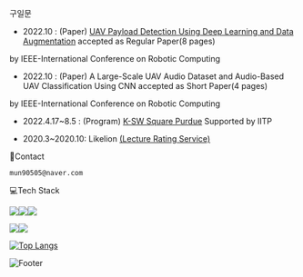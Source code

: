 <!-- ![header](https://capsule-render.vercel.app/api?type=rounded&color=auto&text=%20Welcome%20&height=300&fontSize=100&textBg=true?text=capsule_render&animation=twinkling) -->





구일문

* 2022.10 :  (Paper) [UAV Payload Detection Using Deep Learning and Data Augmentation](https://github.com/IlmunKoo/KSW-Purdue/blob/main/WhatsTodaysLunch/UAV%20Payload%20Detection%20Using%20Deep%20Learning%20and%20Data%20Augmentation.pdf) accepted as Regular Paper(8 pages) 


by IEEE-International Conference on Robotic Computing 





* 2022.10 :  (Paper) A Large-Scale UAV Audio Dataset and Audio-Based UAV Classification Using CNN accepted as Short Paper(4 pages)


by IEEE-International Conference on Robotic Computing



* 2022.4.17~8.5 :  (Program) [K-SW Square Purdue](https://github.com/IlmunKoo/KSW-Purdue/tree/main/WhatsTodaysLunch) Supported by IITP


* 2020.3~2020.10:  Likelion [(Lecture Rating Service)](https://github.com/IlmunKoo/Lecture-Rating-Service-)








:postbox:Contact
```
mun90505@naver.com
```





:computer:Tech Stack



<img src="https://img.shields.io/badge/Python-3776AB?style=for-the-badge&logo=python&logoColor=black"><img src="https://img.shields.io/badge/Tensorflow-FF6F00?style=for-the-badge&logo=Tensorflow&logoColor=black"><img src="https://img.shields.io/badge/Keras-D00000?style=for-the-badge&logo=Keras&logoColor=black">

<img src="https://img.shields.io/badge/django-092E20?style=for-the-badge&logo=django&logoColor=white"><img src="https://img.shields.io/badge/flask-000000?style=for-the-badge&logo=flask&logoColor=white">





[![Top Langs](https://github-readme-stats.vercel.app/api/top-langs/?username=ilmunKoo&layout=compact)](https://github.com/IlmunKoo/IlmunKoo/)




![Footer](https://capsule-render.vercel.app/api?type=waving&color=auto&height=200&section=footer)

